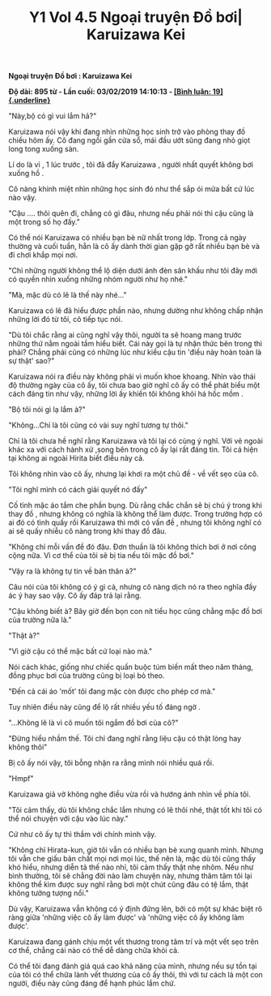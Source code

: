 ﻿---
layout: post
title: Y1 Vol 4.5 Ngoại truyện Đồ bơi| Karuizawa Kei
permalink: /y1-vol4.5/ngoaitruyen1/
---

**Ngoại truyện Đồ bơi : Karuizawa Kei**

**Độ dài: 895 từ - Lần cuối: 03/02/2019 14:10:13 - [[Bình luận: 19]{.underline}](https://docln.net/truyen/3285-youkoso-jitsuryoku-shijou-shugi-no-kyoushitsu-e/c41852-ngoai-truyen-do-boi-karuizawa-kei#chapter-comments)**

\"Này,bộ có gì vui lắm hả?\"

Karuizawa nói vậy khi đang nhìn những học sinh trở vào phòng thay đồ chiều hôm ấy. Cô đang ngồi gần cửa sổ, mái đầu ướt sũng đang nhỏ giọt long tong xuống sàn.

Lí do là vì , 1 lúc trước , tôi đã đẩy Karuizawa , người nhất quyết không bơi xuống hồ .

Cô nàng khinh miệt nhìn những học sinh đó như thể sắp ói mửa bất cứ lúc nào vậy.

\"Cậu \.... thôi quên đi, chẳng có gì đâu, nhưng nếu phải nói thì cậu cũng là một trong số họ đấy.\"

Có thể nói Karuizawa có nhiều bạn bè nữ nhất trong lớp. Trong cả ngày thường và cuối tuần, hẳn là cô ấy dành thời gian gặp gỡ rất nhiều bạn bè và đi chơi khắp mọi nơi.

\"Chỉ những người không thể lộ diện dưới ánh đèn sân khấu như tôi đây mới có quyền nhìn xuống những nhóm người như họ nhé.\"

\"Mà, mặc dù có lẽ là thế này nhé\...\"

Karuizawa có lẽ đã hiểu được phần nào, nhưng dường như không chấp nhận những lời đó từ tôi, cô tiếp tục nói.

\"Dù tôi chắc rằng ai cũng nghĩ vậy thôi, người ta sẽ hoang mang trước những thứ nằm ngoài tầm hiểu biết. Cái này gọi là tự nhận thức bên trong thì phải? Chẳng phải cũng có những lúc như kiểu cậu tin \'điều này hoàn toàn là sự thật\' sao?\"

Karuizawa nói ra điều này không phải vì muốn khoe khoang. Nhìn vào thái độ thường ngày của cô ấy, tôi chưa bao giờ nghĩ cô ấy có thể phát biểu một cách đáng tin như vậy, những lời ấy khiến tôi không khỏi há hốc mồm .

\"Bộ tôi nói gì lạ lắm à?\"

\"Không\...Chỉ là tôi cũng có vài suy nghĩ tương tự thôi.\"

Chỉ là tôi chưa hề nghĩ rằng Karuizawa và tôi lại có cùng ý nghĩ. Với vẻ ngoài khác xa với cách hành xử ,song bên trong cô ấy lại rất đáng tin. Tôi cá hiện tại không ai ngoài Hirita biết điều này cả.

Tôi không nhìn vào cô ấy, nhưng lại khơi ra một chủ đề - về vết sẹo của cô.

\"Tôi nghĩ mình có cách giải quyết nó đấy\"

Cố tình mặc áo tắm che phần bụng. Dù rằng chắc chắn sẽ bị chú ý trong khi thay đồ , nhưng không có nghĩa là không thể làm được. Trong trường hợp có ai đó có tình quấy rối Karuizawa thì mới có vấn đề , nhưng tôi không nghĩ có ai sẽ quấy nhiễu cô nàng trong khi thay đồ đâu.

\"Không chỉ mỗi vấn đề đó đâu. Đơn thuần là tôi không thích bơi ở nơi công cộng nữa. Vì cơ thể của tôi sẽ bị tia nếu tôi mặc đồ bơi.\"

\"Vậy ra là không tự tin về bản thân à?\"

Câu nói của tôi không có ý gì cả, nhưng cô nàng dịch nó ra theo nghĩa đầy ác ý hay sao vậy. Cô ấy đáp trả lại rằng.

\"Cậu không biết à? Bây giờ đến bọn con nít tiểu học cũng chẳng mặc đồ bơi của trường nữa là.\"

\"Thật à?\"

\"Vì giờ cậu có thể mặc bất cứ loại nào mà.\"

Nói cách khác, giống như chiếc quần buộc túm biến mất theo năm tháng, đồng phục bơi của trường cũng bị loại bỏ theo.

\"Đến cả cái áo \'mốt\' tôi đang mặc còn được cho phép cơ mà.\"

Tuy nhiên điều này cũng để lộ rất nhiều yếu tố đáng ngờ .

\"\...Không lẽ là vì cô muốn tôi ngắm đồ bơi của cô?\"

\"Đừng hiểu nhầm thế. Tôi chỉ đang nghĩ rằng liệu cậu có thật lòng hay không thôi\"

Bị cô ấy nói vậy, tôi bỗng nhận ra rằng mình nói nhiều quá rồi.

"Hmpf"

Karuizawa giả vờ không nghe điều vừa rồi và hướng ánh nhìn về phía tôi.

\"Tôi cảm thấy, dù tôi không chắc lắm nhưng có lẽ thôi nhé, thật tốt khi tôi có thể nói chuyện với cậu vào lúc này.\"

Cứ như cô ấy tự thì thầm với chính mình vậy.

\"Không chỉ Hirata-kun, giờ tôi vẫn có nhiều bạn bè xung quanh mình. Nhưng tôi vẫn che giấu bản chất mọi nơi mọi lúc, thế nên là, mặc dù tôi cũng thấy khó hiểu, nhưng diễn tả thế nào nhỉ, tôi cảm thấy thật nhẹ nhõm. Nếu như bình thường, tôi sẽ chẳng đời nào làm chuyện này, nhưng thâm tâm tôi lại không thể kìm được suy nghĩ rằng bơi một chút cũng đâu có tệ lắm, thật không tưởng tượng nổi.\"

Dù vậy, Karuizawa vẫn không có ý định đứng lên, bởi có một sự khác biệt rõ ràng giữa \'những việc cô ấy làm được\' và \'những việc cô ấy không làm được\'.

Karuizawa đang gánh chịu một vết thương trong tâm trí và một vết sẹo trên cơ thể, chẳng cái nào có thể dễ dàng chữa khỏi cả.

Có thể tôi đang đánh giá quá cao khả năng của mình, nhưng nếu sự tồn tại của tôi có thể chữa lành vết thương của cô ấy thôi, thì với tư cách là một con người, điều này cũng đáng để hạnh phúc lắm chứ.
